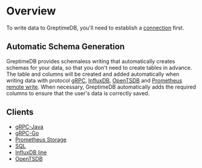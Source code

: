 # Overview

To write data to GreptimeDB, you'll need to establish a [connection](../clients/overview.md) first.

## Automatic Schema Generation

GreptimeDB provides schemaless writing that automatically creates schemas for your data, so that you don't need to create tables in advance. The table and columns will be created and added automatically when writing data with protocol [gRPC](./grpc.md), [InfluxDB](./influxdb-line.md), [OpenTSDB](./opentsdb.md) and [Prometheus remote write](../prometheus.md). When necessary, GreptimeDB automatically adds the required columns to ensure that the user's data is correctly saved.

## Clients

- [gRPC-Java](./grpc.md#java)
- [gRPC-Go](./grpc.md#go)
- [Prometheus Storage](./prometheus.md)
- [SQL](./sql.md)
- [InfluxDB line](./influxdb-line.md)
- [OpenTSDB](./opentsdb.md)
